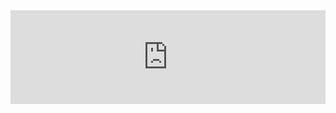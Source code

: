 <iframe width="100%" src="https://www.dropbox.com/s/9vfeerev2vpy4qr/Johan%20-%20VID_20220327_121506.mp4?raw=1" frameborder="0"></iframe>
